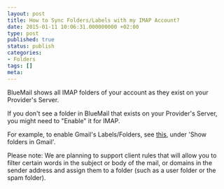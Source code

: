 ```yaml
---
layout: post
title: How to Sync Folders/Labels with my IMAP Account?
date: 2015-01-11 10:06:31.000000000 +02:00
type: post
published: true
status: publish
categories:
- Folders
tags: []
meta:
---
```


BlueMail shows all IMAP folders of your account as they exist on your Provider's Server.

If you don't see a folder in BlueMail that exists on your Provider's Server, you might need to "Enable" it for IMAP.

For example, to enable Gmail's Labels/Folders, see [this](https://support.google.com/a/answer/105694?hl=en), under 'Show folders in Gmail'.

Please note: We are planning to support client rules that will allow you to filter certain words in the subject or body of the mail, or domains in the sender address and assign them to a folder (such as a user folder or the spam folder).